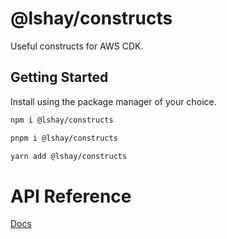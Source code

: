 # @lshay/constructs

Useful constructs for AWS CDK.

## Getting Started

Install using the package manager of your choice.

```sh
npm i @lshay/constructs
```

```sh
pnpm i @lshay/constructs
```

```sh
yarn add @lshay/constructs
```

# API Reference

[Docs](./docs/modules.md)
